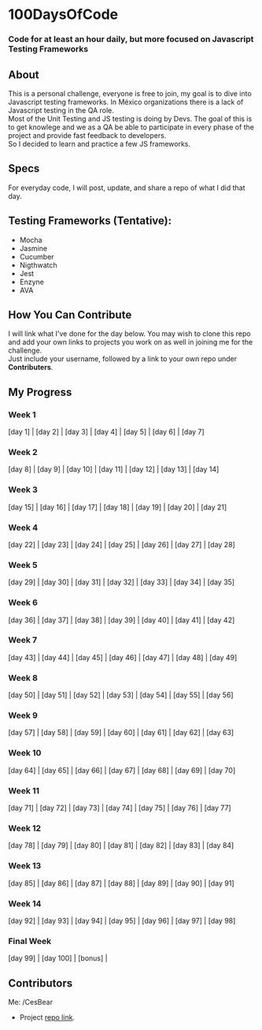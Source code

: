 # 100DaysOfCode
### Code for at least an hour daily, but more focused on Javascript Testing Frameworks

## About
This is a personal challenge, everyone is free to join, my goal is to dive into Javascript testing frameworks. In México organizations there is a lack of Javascript testing in the QA role.  
Most of the Unit Testing and JS testing is doing by Devs. The goal of this is to get knowlege and we as a QA be able to participate in every phase of the project and provide fast feedback to developers.  
So I decided to learn and practice a few JS frameworks.

## Specs
For everyday code, I will post, update, and share a repo of what I did that day.

## Testing Frameworks  (Tentative):

* Mocha
* Jasmine
* Cucumber
* Nigthwatch
* Jest
* Enzyne
* AVA

## How You Can Contribute
I will link what I've done for the day below. You may wish to clone this repo  
and add your own links to projects you work on as well in joining me for the challenge.  
Just include your username, followed by a link to your own repo under **Contributers**.

## My Progress

### Week 1
[day 1]  |  [day 2]  |  [day 3]  |  [day 4]  |  [day 5]  |  [day 6]  |  [day 7]

### Week 2
[day 8]  |  [day 9]  |  [day 10] |  [day 11] |  [day 12] |  [day 13] |  [day 14]

### Week 3
[day 15] |  [day 16] |  [day 17] |  [day 18] |  [day 19] |  [day 20] |  [day 21]

###  Week 4
[day 22] |  [day 23] |  [day 24] |  [day 25] |  [day 26] |  [day 27] |  [day 28]

###  Week 5
[day 29] |  [day 30] |  [day 31] |  [day 32] |  [day 33] |  [day 34] |  [day 35]

###  Week 6
[day 36] |  [day 37] |  [day 38] |  [day 39] |  [day 40] |  [day 41] |  [day 42]

###  Week 7
[day 43] |  [day 44] |  [day 45] |  [day 46] |  [day 47] |  [day 48] |  [day 49]

###  Week 8
[day 50] |  [day 51] |  [day 52] |  [day 53] |  [day 54] |  [day 55] |  [day 56]

###  Week 9
[day 57] |  [day 58] |  [day 59] |  [day 60] |  [day 61] |  [day 62] |  [day 63]

###  Week 10
[day 64] |  [day 65] |  [day 66] |  [day 67] |  [day 68] |  [day 69] |  [day 70]

###  Week 11
[day 71] |  [day 72] |  [day 73] |  [day 74] |  [day 75] |  [day 76] |  [day 77]

###  Week 12
[day 78] |  [day 79] |  [day 80] |  [day 81] |  [day 82] |  [day 83] |  [day 84]

###  Week 13
[day 85] |  [day 86] |  [day 87] |  [day 88] |  [day 89] |  [day 90] |  [day 91]

###  Week 14
[day 92] |  [day 93] |  [day 94] |  [day 95] |  [day 96] |  [day 97] |  [day 98]

### Final Week
[day 99] |  [day 100] | [bonus] |

## Contributors
Me: /CesBear
* Project [repo link](http://github.com/CesBear/100DaysOfCode).
